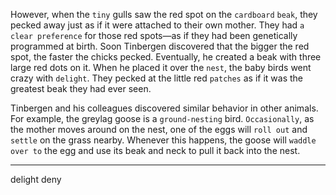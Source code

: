 However, when the `tiny` gulls saw the red spot on the `cardboard`
`beak`, they pecked away just as if it were attached to their own mother.
They had `a clear preference` for those red spots—as if they had been
genetically programmed at birth. Soon Tinbergen discovered that the
bigger the red spot, the faster the chicks pecked. Eventually, he created
a beak with three large red dots on it. When he placed it over the `nest`,
the baby birds went crazy with `delight`. They pecked at the little red
`patches` as if it was the greatest beak they had ever seen.

Tinbergen and his colleagues discovered similar behavior in other
animals. For example, the greylag goose is a `ground-nesting` bird.
`Occasionally`, as the mother moves around on the nest, one of the eggs
will `roll out` and `settle` on the grass nearby. Whenever this happens,
the goose will `waddle over to` the egg and use its beak and neck to pull
it back into the nest.

---
delight deny